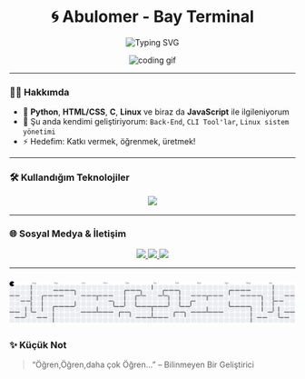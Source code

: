 <h1 align="center">🌀 Abulomer - Bay Terminal</h1>
<p align="center">
  <img src="https://readme-typing-svg.herokuapp.com?font=Fira+Code&weight=500&size=24&pause=1000&color=00FFB3&center=true&vCenter=true&width=435&lines=Kod+yazmak+bir+eğlencedir+🧙‍♂️;Linux%E2%9C%94%EF%B8%8FPython%E2%9C%94%EF%B8%8FWeb+Dev%E2%9C%94%EF%B8%8F;Merak+et%2C+ara%C5%9Ft%C4%B1r%2C+in%C5%9Fa+et!+%F0%9F%9A%80" alt="Typing SVG" />
</p>

<p align="center">
  <img src="https://media.giphy.com/media/qgQUggAC3Pfv687qPC/giphy.gif" width="480" alt="coding gif"/>
</p>

---

### 🧑‍💻 Hakkımda

- 🧠 **Python**, **HTML/CSS**, **C**, **Linux** ve biraz da **JavaScript** ile ilgileniyorum  
- 🌱 Şu anda kendimi geliştiriyorum: `Back-End`, `CLI Tool'lar`, `Linux sistem yönetimi`
- ⚡ Hedefim: Katkı vermek, öğrenmek, üretmek!

---

### 🛠️ Kullandığım Teknolojiler
<p align="center">
  <img src="https://skillicons.dev/icons?i=py,html,css,js,linux,c" />
</p>

---

### 🌐 Sosyal Medya & İletişim

<p align="center">
  <a href="https://twitter.com/yourhandle" target="_blank">
    <img src="https://img.shields.io/badge/Twitter-1DA1F2?style=for-the-badge&logo=twitter&logoColor=white" />
  </a>
  <a href="https://discord.com/users/yourid" target="_blank">
    <img src="https://img.shields.io/badge/Discord-7289DA?style=for-the-badge&logo=discord&logoColor=white" />
  </a>
  <a href="mailto:abulomer2001@gmail.com">
    <img src="https://img.shields.io/badge/Mail-EA4335?style=for-the-badge&logo=gmail&logoColor=white" />
  </a>
</p>

---

###

<picture>
  <source media="(prefers-color-scheme: dark)" srcset="https://raw.githubusercontent.com/abulomer/abulomer/output/pacman-contribution-graph-dark.svg">
  <source media="(prefers-color-scheme: light)" srcset="https://raw.githubusercontent.com/abulomer/abulomer/output/pacman-contribution-graph.svg">
  <img alt="pacman contribution graph" src="https://raw.githubusercontent.com/abulomer/abulomer/output/pacman-contribution-graph.svg">
</picture>

###

### ✨ Küçük Not
> “Öğren,Öğren,daha çok Öğren...” – Bilinmeyen Bir Geliştirici

